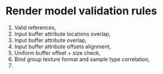 # Render model validation rules

1) Valid references,
2) Input buffer attribute locations overlap,
3) Input buffer attribute overlap,
4) Input buffer attribute offsets alignment,
5) Uniform buffer offset + size check,
7) Bind group texture format and sample type correlation,
8) 